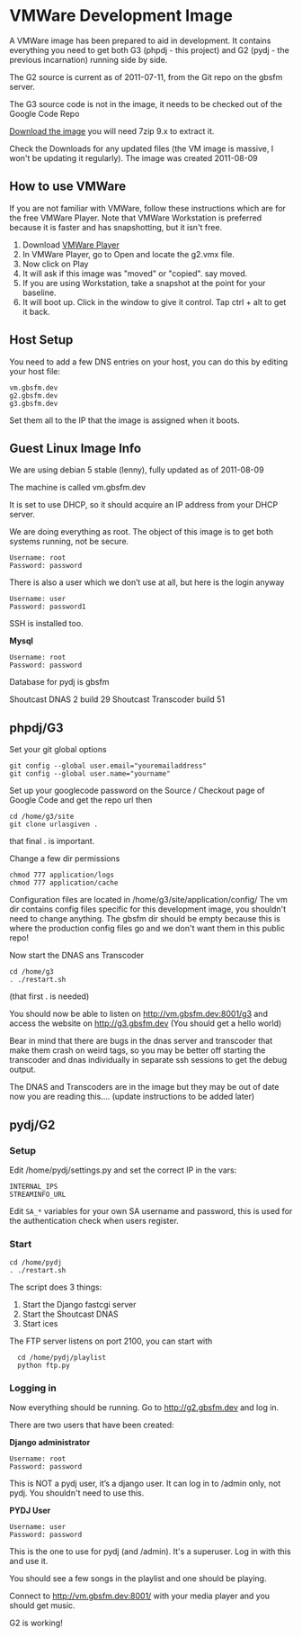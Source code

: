 # VMWare Development Image #

A VMWare image has been prepared to aid in development. It contains everything you need to get both G3 (phpdj - this project) and G2 (pydj - the previous incarnation) running side by side.

The G2 source is current as of 2011-07-11, from the Git repo on the gbsfm server.

The G3 source code is not in the image, it needs to be checked out of the Google Code Repo

[Download the image](http://gbs.fm/dev/vm.gbsfm.dev.7z) you will need 7zip 9.x to extract it.

Check the Downloads for any updated files (the VM image is massive, I won't be updating it regularly). The image was created 2011-08-09

## How to use VMWare ##

If you are not familiar with VMWare, follow these instructions which are for the free VMWare Player. Note that VMWare Workstation is preferred because it is faster and has snapshotting, but it isn't free.

  1. Download [VMWare Player](http://www.vmware.com/products/player/)
  1. In VMWare Player, go to Open and locate the g2.vmx file.
  1. Now click on Play
  1. It will ask if this image was "moved" or "copied". say moved.
  1. If you are using Workstation, take a snapshot at the point for your baseline.
  1. It will boot up. Click in the window to give it control. Tap ctrl + alt to get it back.

## Host Setup ##

You need to add a few DNS entries on your host, you can do this by editing your host file:

```
vm.gbsfm.dev
g2.gbsfm.dev
g3.gbsfm.dev
```

Set them all to the IP that the image is assigned when it boots.

## Guest Linux Image Info ##

We are using debian 5 stable (lenny), fully updated as of 2011-08-09

The machine is called vm.gbsfm.dev

It is set to use DHCP, so it should acquire an IP address from your DHCP server.

We are doing everything as root. The object of this image is to get both systems running, not be secure.

```
Username: root
Password: password
```

There is also a user which we don’t use at all, but here is the login anyway

```
Username: user
Password: password1
```

SSH is installed too.

**Mysql**
```
Username: root
Password: password
```

Database for pydj is gbsfm

Shoutcast DNAS 2 build 29
Shoutcast Transcoder build 51

## phpdj/G3 ##

Set your git global options
```
git config --global user.email="youremailaddress"
git config --global user.name="yourname"
```

Set up your googlecode password on the Source / Checkout page of Google Code and get the repo url then
```
cd /home/g3/site
git clone urlasgiven .
```
that final . is important.

Change a few dir permissions
```
chmod 777 application/logs
chmod 777 application/cache
```

Configuration files are located in /home/g3/site/application/config/
The vm dir contains config files specific for this development image, you shouldn't need to change anything.
The gbsfm dir should be empty because this is where the production config files go and we don't want them in this public repo!

Now start the DNAS ans Transcoder
```
cd /home/g3
. ./restart.sh
```
(that first . is needed)

You should now be able to listen on http://vm.gbsfm.dev:8001/g3
and access the website on http://g3.gbsfm.dev (You should get a hello world)

Bear in mind that there are bugs in the dnas server and transcoder that make them crash on weird tags, so you may be better off starting the transcoder and dnas individually in separate ssh sessions to get the debug output.

The DNAS and Transcoders are in the image but they may be out of date now you are reading this.... (update instructions to be added later)

## pydj/G2 ##

### Setup ###
Edit /home/pydj/settings.py and set the correct IP in the vars:
```
INTERNAL_IPS
STREAMINFO_URL
```

Edit `SA_*` variables for your own SA username and password, this is used for the authentication check when users register.

### Start ###
```
cd /home/pydj
. ./restart.sh
```

The script does 3 things:
  1. Start the Django fastcgi server
  1. Start the Shoutcast DNAS
  1. Start ices

The FTP server listens on port 2100, you can start with
```
  cd /home/pydj/playlist
  python ftp.py
```

### Logging in ###
Now everything should be running. Go to http://g2.gbsfm.dev and log in.

There are two users that have been created:

**Django administrator**
```
Username: root
Password: password
```

This is NOT a pydj user, it’s a django user. It can log in to /admin only, not pydj. You shouldn't need to use this.

**PYDJ User**
```
Username: user
Password: password
```

This is the one to use for pydj (and /admin). It's a superuser. Log in with this and use it.

You should see a few songs in the playlist and one should be playing.

Connect to http://vm.gbsfm.dev:8001/ with your media player and you should get music.

G2 is working!